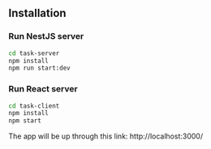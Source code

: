 ## Installation

### Run NestJS server

```bash
cd task-server
npm install
npm run start:dev
```
 
### Run React server 

```bash
cd task-client
npm install
npm start
```
The app will be up through this link: http://localhost:3000/